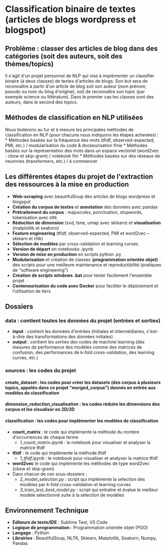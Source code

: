 
# Classification binaire de textes (articles de blogs wordpress et blogspot)

## Problème : classer des articles de blog dans des catégories (soit des auteurs, soit des thèmes/topics)
Il s'agit d'un projet personnel de NLP qui vise à implémenter un classifier binaire (à deux classes) de textes d'articles de blogs. Son but sera de reconnaître à partir d'un article de blog soit son auteur (nom prénom, pseudo ou nom du blog d'origine), soit de reconnaître son topic (par exemple science ou littérature). Dans le premier cas les classes sont des auteurs, dans le second des topics.  
## Méthodes de classification en NLP utilisées
Nous testerons au fur et à mesure les principales méthodes de classification en NLP (pour chacune nous indiquons les étapes achevées) :
	* Méthodes basées sur la fréquence des mots (tfidf, observed-expected, PMI, etc.) / modularisation du code & dockeurisation finie
	* Méthodes basées sur la représentation des mots dans un espace vectoriel (word2vec : cbow et skip-gram) / notebook fini
	* Méthodes basées sur des réseaux de neurones (transformers, etc.) / à commencer

## Les différentes étapes du projet de l'extraction des ressources à la mise en production
* **Web-scraping** avec beautifulSoup des articles de blogs wordpress et blogspot
* **Création du corpus de textes** et **annotation** des données avec pandas
* **Prétraitement du corpus** : majuscules, ponctuation, stopwords, tokenisation avec nltk
* **Réduction de dimension** (svd, tsne, umap avec sklearn) et **visualisation** (matplotlib et seaborn)
* **Feature engineering** (tfidf, observed-expected, PMI et word2vec – sklearn et nltk)
* **Sélection de modèles** par cross-validation et learning curves
* **Version de départ** en notebooks .ipynb
* **Version de mise en production** en scripts python .py
* **Modularisation** et création de classes (**programmation orientée objet)** des scripts pour une meilleure maintenance et reproductibilité (pratiques de "software engineering")
* **Création de scripts windows .bat** pour tester facilement l'ensemble projet
* **Conteneurisation du code avec Docker** pour faciliter le déploiement et l’utilisation de tiers

## Dossiers
### data : contient toutes les données du projet (entrées et sorties)
* **input** : contient les données d'entrées (initiales et intermédiaires, c'est-à-dire des transformations des données initiales)
* **output** : contient les sorties des codes de machine learning (des mesures de performance des modèles comme des matrices de confusion, des performances de k-fold cross-validation, des learning curves, etc.)
### sources : les codes du projet
#### create_dataset : les codes pour créer les datasets (des corpus à plusieurs topics, appelés dans ce projet "merged_corpus") donnés en entrée aux modèles de classification
#### dimension_reduction_visualisation : les codes réduire les dimensions des corpus et les visualiser en 2D/3D
#### classification : les codes pour implémenter les modèles de classification
* **count_matrix** : le code qui implémente la méthode du nombre d'occurrences de chaque terme
	* *1_count_matrix.ipynb* : le notebook pour visualiser et analyser la matrice tfidf 
* **tfidf** : le code qui implémente la méthode tfidf
	* *1_tfidf.ipynb* : le notebook pour visualiser et analyser la matrice tfidf 
* **word2vec** le code qui implémente les méthodes de type word2vec (cbow et skip-gram)  
* Dans chacun de ces sous-dossiers :
	* *2_model_selection.py* : script qui implémente la sélection des modèles par k-fold cross-validation et learning curves
	* *3_train_test_best_model.py* : script qui entraîne et évalue le meilleur modèle sélectionné suite à la sélection de modèles


## Environnement Technique
* **Editeurs de texte/IDE** : Sublime Text, VS Code
* **Logique de programmation** : Programmation orientée objet (POO)
* **Langage** : Python
* **Librairies** : BeautifulSoup, NLTK, Sklearn, Matplotlib, Seaborn, Numpy, Pandas

<!-- 
-------------------------------codes dans l'ordre d'execution-----------------------------------
lib_scraping.py :
N'est pas execute dans le terminal mais contient la librarie avec toutes les fonctions utilisees par les autres fichiers .py

get_corpus_philosophy.py :
Ecrit dans le fichier texte corpus_philosophy.txt les parties de chaque texte du corpus de philosophie apres l'avoir decoupe

get_corpus_baptism.py :
Ecrit dans un fichier texte corpus_baptism.txt les parties de chaque texte du corpus sur le bapteme apres l'avoir decoupe

create_dataset_philosophy.py :
Cree le dataframe pour l'algorithme d'apprentissage automatique stocke dans le fichier dataset_philosophy.csv

create_dataset_baptism.py :
Cree le dataframe pour l'algorithme d'apprentissage automatique stocke dans le fichier dataset_baptism.csv

0_preprocess_corpus.py :
Pretraite les messages du corpus pour les renvoyer dans un format exploitable par les algo d'IA

1_feature_engineering.py :
Cree les parametres du modele d'apprentissage supervise -->
